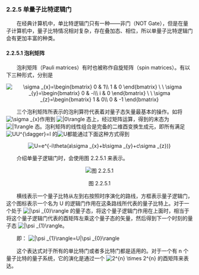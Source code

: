 ### 2.2.5 单量子比特逻辑门

&emsp;&emsp;在经典计算机中，单比特逻辑门只有一种——非门（NOT Gate），但是在量子计算机中，量子比特情况相对复杂，存在叠加态、相位，所以单量子比特逻辑门会有更加丰富的种类。

#### 2.2.5.1 泡利矩阵

&emsp;&emsp;泡利矩阵（Pauli matrices）有时也被称作自旋矩阵（spin matrices）。有以下三种形式，分别是

<div align=center>
<img src="https://latex.codecogs.com/gif.latex?\inline&space;\dpi{120}&space;\sigma&space;_{x}=\begin{bmatrix}&space;0&space;&&space;1\\&space;1&space;&&space;0&space;\end{bmatrix}&space;\&space;\&space;\sigma&space;_{y}=\begin{bmatrix}&space;0&space;&&space;-i\\&space;i&space;&&space;0&space;\end{bmatrix}&space;\&space;\&space;\sigma&space;_{z}=\begin{bmatrix}&space;1&space;&&space;0\\&space;0&space;&&space;-1&space;\end{bmatrix}" title="\sigma _{x}=\begin{bmatrix} 0 & 1\\ 1 & 0 \end{bmatrix} \ \ \sigma _{y}=\begin{bmatrix} 0 & -i\\ i & 0 \end{bmatrix} \ \ \sigma _{z}=\begin{bmatrix} 1 & 0\\ 0 & -1 \end{bmatrix}" />
</div>

&emsp;&emsp;三个泡利矩阵所表示的泡利算符代表着对量子态矢量最基本的操作。如将<img src="https://latex.codecogs.com/gif.latex?\inline&space;\dpi{120}&space;\sigma&space;_{x}" title="\sigma _{x}" />作用到
<img src="https://latex.codecogs.com/gif.latex?\inline&space;\dpi{120}&space;|0\rangle" title="|0\rangle" />
态上，经过矩阵运算，得到的末态为 
<img src="https://latex.codecogs.com/gif.latex?\inline&space;\dpi{120}&space;|1\rangle" title="|1\rangle" />
态。泡利矩阵的线性组合是完备的二维酉变换生成元，即所有满足<img src="https://latex.codecogs.com/gif.latex?\inline&space;\dpi{120}&space;UU^{\dagger}=I" title="UU^{\dagger}=I" />
的<img src="https://latex.codecogs.com/gif.latex?\inline&space;\dpi{120}&space;U" title="U" />都能通过下面这种方式得到

<div align=center>
<img src="https://latex.codecogs.com/gif.latex?\inline&space;\dpi{120}&space;U=e^{-i\theta(a\sigma&space;_{x}&plus;b\sigma&space;_{y}&plus;c\sigma&space;_{z})}" title="U=e^{-i\theta(a\sigma _{x}+b\sigma _{y}+c\sigma _{z})}" />
</div>

&emsp;&emsp;介绍单量子逻辑门时，会使用图 2.2.5.1 来表示。

<div align=center>

![图 2.2.5.1](../../../images/图%202.2.5.1.png)

图 2.2.5.1
</div>

&emsp;&emsp;横线表示一个量子比特从左到右按照时序演化的路线，方框表示量子逻辑门，这个图标表示一个名为 U 的逻辑门作用在这条路线所代表的量子比特上。对于一个处于
<img src="https://latex.codecogs.com/gif.latex?\inline&space;\dpi{120}&space;|\psi&space;_{0}\rangle" title="|\psi _{0}\rangle" />
的量子态，将这个量子逻辑门作用在上面时，相当于将这个量子逻辑门代表的酉矩阵左乘这个量子态的矢量，然后得到下一个时刻的量子态
<img src="https://latex.codecogs.com/gif.latex?\inline&space;\dpi{120}&space;|\psi&space;_{1}\rangle" title="|\psi _{1}\rangle" />。

&emsp;&emsp;即：
<img src="https://latex.codecogs.com/gif.latex?\inline&space;\dpi{120}&space;|\psi&space;_{1}\rangle=U|\psi&space;_{0}\rangle" title="|\psi _{1}\rangle=U|\psi _{0}\rangle" />

&emsp;&emsp;这个表达式对于所有的单比特门或者多比特门都是适用的。对于一个有 n 个量子比特的量子系统，它的演化是通过一个
<img src="https://latex.codecogs.com/gif.latex?\inline&space;\dpi{120}&space;2^{n}&space;\times&space;2^{n}" title="2^{n} \times 2^{n}" />
的酉矩阵来表达。

<div align=center>
</div>

<div align=center>
</div>

<div align=center>
</div>

<div align=center>
</div>

<div align=center>
</div>

<div align=center>
</div>

<div align=center>
</div>